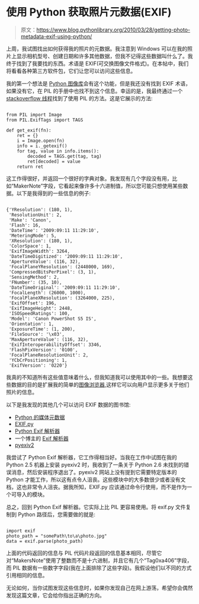 # 使用 Python 获取照片元数据(EXIF)

> 原文：<https://www.blog.pythonlibrary.org/2010/03/28/getting-photo-metadata-exif-using-python/>

上周，我试图找出如何获得我的照片的元数据。我注意到 Windows 可以在我的照片上显示相机型号、创建日期和许多其他数据，但我不记得这些数据叫什么了。我终于找到了我要找的东西。术语是 EXIF(可交换图像文件格式)。在本帖中，我们将看看各种第三方软件包，它们让您可以访问这些信息。

我的第一个想法是 [Python 图像库](http://www.pythonware.com/products/pil/)会有这个功能，但是我还没有找到 EXIF 术语，如果没有它，在 PIL 的手册中也找不到这个信息。幸运的是，我最终通过一个 [stackoverflow 线程](http://stackoverflow.com/questions/765396/exif-manipulation-library-for-python)找到了使用 PIL 的方法。这是它展示的方法:

```

from PIL import Image
from PIL.ExifTags import TAGS

def get_exif(fn):
    ret = {}
    i = Image.open(fn)
    info = i._getexif()
    for tag, value in info.items():
        decoded = TAGS.get(tag, tag)
        ret[decoded] = value
    return ret

```

这工作得很好，并返回一个很好的字典对象。我发现有几个字段没有用，比如“MakerNote”字段，它看起来像许多十六进制值，所以您可能只想使用某些数据。以下是我得到的一些信息的例子:

```

{'YResolution': (180, 1), 
 'ResolutionUnit': 2, 
 'Make': 'Canon', 
 'Flash': 16, 
 'DateTime': '2009:09:11 11:29:10', 
 'MeteringMode': 5, 
 'XResolution': (180, 1), 
 'ColorSpace': 1, 
 'ExifImageWidth': 3264, 
 'DateTimeDigitized': '2009:09:11 11:29:10', 
 'ApertureValue': (116, 32), 
 'FocalPlaneYResolution': (2448000, 169), 
 'CompressedBitsPerPixel': (3, 1), 
 'SensingMethod': 2, 
 'FNumber': (35, 10), 
 'DateTimeOriginal': '2009:09:11 11:29:10', 
 'FocalLength': (26000, 1000), 
 'FocalPlaneXResolution': (3264000, 225), 
 'ExifOffset': 196, 
 'ExifImageHeight': 2448, 
 'ISOSpeedRatings': 100, 
 'Model': 'Canon PowerShot S5 IS', 
 'Orientation': 1, 
 'ExposureTime': (1, 200), 
 'FileSource': '\x03', 
 'MaxApertureValue': (116, 32), 
 'ExifInteroperabilityOffset': 3346, 
 'FlashPixVersion': '0100', 
 'FocalPlaneResolutionUnit': 2, 
 'YCbCrPositioning': 1, 
 'ExifVersion': '0220'}

```

我真的不知道所有这些值意味着什么，但我知道我可以使用其中的一些。我想要这些数据的目的是扩展我的简单的[图像浏览器](https://www.blog.pythonlibrary.org/2010/03/26/creating-a-simple-photo-viewer-with-wxpython/),这样它可以向用户显示更多关于他们照片的信息。

以下是我发现的其他几个可以访问 EXIF 数据的图书馆:

*   [Python 的媒体元数据](http://sourceforge.net/projects/mmpython/files/)
*   [EXIF.py](http://sourceforge.net/projects/exif-py/)
*   [Python Exif 解析器](http://sourceforge.net/projects/pyexif/)
*   一个博主的 [Exif 解析器](http://fetidcascade.com/pyexif.html)
*   [pyexiv2](http://tilloy.net/dev/pyexiv2/)

我尝试了 Python Exif 解析器，它工作得相当好。当我在工作中试图在我的 Python 2.5 机器上安装 pyexiv2 时，我收到了一条关于 Python 2.6 未找到的错误消息，然后安装程序退出了。pyexiv2 网站上没有提到它需要特定版本的 Python 才能工作，所以这有点令人沮丧。这些模块中的大多数很少或者没有文档，这也非常令人沮丧。据我所知，EXIF.py 应该通过命令行使用，而不是作为一个可导入的模块。

总之，回到 Python Exif 解析器。它实际上比 PIL 更容易使用。将 exif.py 文件复制到 Python 路径后，您需要做的就是:

```

import exif
photo_path = "somePath\to\a\photo.jpg"
data = exif.parse(photo_path)

```

上面的代码返回的信息与 PIL 代码片段返回的信息基本相同，尽管它对“MakersNote”使用了整数而不是十六进制，并且它有几个“Tag0xa406”字段，而 PIL 数据有一些数字字段(我在上面排除了这些字段)。我假设他们以不同的方式引用相同的信息。

无论如何，当你试图发现这些信息时，如果你发现自己在网上游荡，希望你会偶然发现这篇文章，它会给你指出正确的方向。